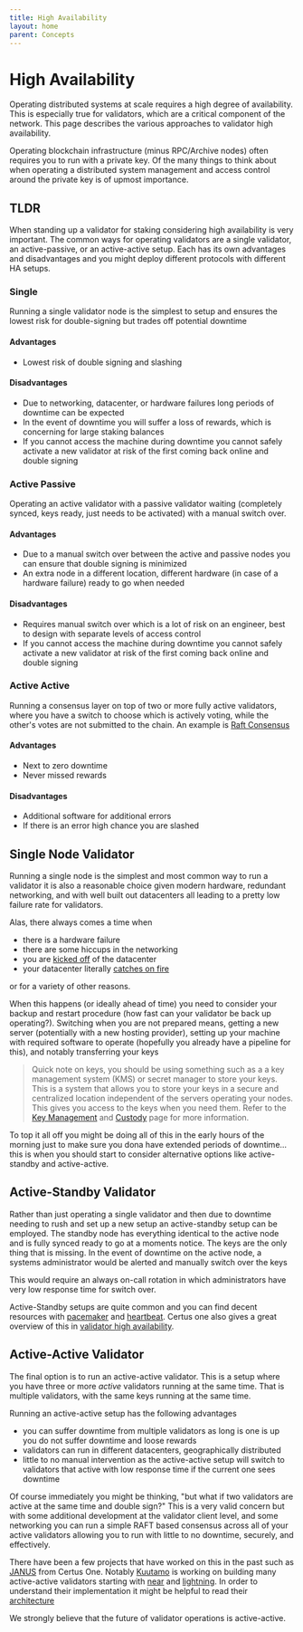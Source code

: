```yaml
---
title: High Availability
layout: home
parent: Concepts
---
```


# High Availability
Operating distributed systems at scale requires a high degree of availability. This is especially true for validators, which are a critical component of the network. This page describes the various approaches to validator high availability.

Operating blockchain infrastructure (minus RPC/Archive nodes) often requires you to run with a private key. Of the many things to think about when operating a distributed system management and access control around the private key is of upmost importance. 

## TLDR

When standing up a validator for staking considering high availability is very important. The common ways for operating validators are a single validator, an active-passive, or an active-active setup. Each has its own advantages and disadvantages and you might deploy different protocols with different HA setups.

### Single

Running a single validator node is the simplest to setup and ensures the lowest risk for double-signing but trades off potential downtime

#### Advantages
- Lowest risk of double signing and slashing

#### Disadvantages
- Due to networking, datacenter, or hardware failures long periods of downtime can be expected
- In the event of downtime you will suffer a loss of rewards, which is concerning for large staking balances
- If you cannot access the machine during downtime you cannot safely activate a new validator at risk of the first coming back online and double signing

### Active Passive
Operating an active validator with a passive validator waiting (completely synced, keys ready, just needs to be activated) with a manual switch over.

#### Advantages
- Due to a manual switch over between the active and passive nodes you can ensure that double signing is minimized
- An extra node in a different location, different hardware (in case of a hardware failure) ready to go when needed

#### Disadvantages
- Requires manual switch over which is a lot of risk on an engineer, best to design with separate levels of access control
- If you cannot access the machine during downtime you cannot safely activate a new validator at risk of the first coming back online and double signing

### Active Active
Running a consensus layer on top of two or more fully active validators, where you have a switch to choose which is actively voting, while the other's votes are not submitted to the chain. An example is [Raft Consensus](https://raft.github.io/)

#### Advantages
- Next to zero downtime
- Never missed rewards

#### Disadvantages
- Additional software for additional errors
- If there is an error high chance you are slashed

## Single Node Validator
Running a single node is the simplest and most common way to run a validator it is also a reasonable choice given modern hardware, redundant networking, and with well built out datacenters all leading to a pretty low failure rate for validators. 

Alas, there always comes a time when 
- there is a hardware failure 
- there are some hiccups in the networking
- you are [kicked off](https://www.infostor.com/news/hetzner-surprises-everyone-with-cloud-data-centre-ban-for-ethereum-nodes/) of the datacenter
- your datacenter literally [catches on fire](https://www.pcmag.com/news/ovhcloud-data-center-devastated-by-fire-entire-building-destroyed)

or for a variety of other reasons. 

When this happens (or ideally ahead of time) you need to consider your backup and restart procedure (how fast can your validator be back up operating?). Switching when you are not prepared means, getting a new server (potentially with a new hosting provider), setting up your machine with required software to operate (hopefully you already have a pipeline for this), and notably transferring your keys

> Quick note on keys, you should be using something such as a a key management system (KMS) or secret manager to store your keys. This is a system that allows you to store your keys in a secure and centralized location independent of the servers operating your nodes. This gives you access to the keys when you need them. Refer to the [Key Management](/concepts/key-management) and [Custody](/concepts/Custody.md) page for more information.

To top it all off you might be doing all of this in the early hours of the morning just to make sure you dona have extended periods of downtime... this is when you should start to consider alternative options like active-standby and active-active.

## Active-Standby Validator
Rather than just operating a single validator and then due to downtime needing to rush and set up a new setup an active-standby setup can be employed. The standby node has everything identical to the active node and is fully synced ready to go at a moments notice. The keys are the only thing that is missing. In the event of downtime on the active node, a systems administrator would be alerted and manually switch over the keys 

This would require an always on-call rotation in which administrators have very low response time for switch over. 

Active-Standby setups are quite common and you can find decent resources with [pacemaker](https://access.redhat.com/documentation/en-us/red_hat_enterprise_linux/7/html/high_availability_add-on_overview/ch-introduction-haao) and [heartbeat](https://web.archive.org/web/20180829165659/http://www.linux-ha.org/wiki/Main_Page). Certus one also gives a great overview of this in [validator high availability](https://kb.certus.one/validator_ha.html#active-standby-validator).

## Active-Active Validator
The final option is to run an active-active validator. This is a setup where you have three or more *active* validators running at the same time. That is multiple validators, with the same keys running at the same time. 

Running an active-active setup has the following advantages 
- you can suffer downtime from multiple validators as long is one is up you do not suffer downtime and loose rewards
- validators can run in different datacenters, geographically distributed
- little to no manual intervention as the active-active setup will switch to validators that active with low response time if the current one sees downtime

Of course immediately you might be thinking, "but what if two validators are active at the same time and double sign?" This is a very valid concern but with some additional development at the validator client level, and some networking you can run a simple RAFT based consensus across all of your active validators allowing you to run with little to no downtime, securely, and effectively. 

There have been a few projects that have worked on this in the past such as [JANUS](https://github.com/certusone/janus) from Certus One. Notably [Kuutamo](https://kuutamo.cloud/) is working on building many active-active validators starting with [near](https://github.com/kuutamolabs/near-staking-knd) and [lightning](https://github.com/kuutamolabs/lightning-knd). In order to understand their implementation it might be helpful to read their [architecture](https://github.com/kuutamolabs/near-staking-knd/blob/main/docs/architecture.md)

We strongly believe that the future of validator operations is active-active. 